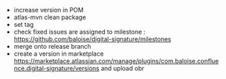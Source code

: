 - increase version in POM
- atlas-mvn clean package
- set tag
- check fixed issues are assigned to milestone : https://github.com/baloise/digital-signature/milestones
- merge onto release branch
- create a version in marketplace https://marketplace.atlassian.com/manage/plugins/com.baloise.confluence.digital-signature/versions and upload obr
